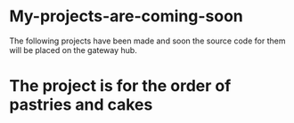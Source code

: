 # My-projects-are-coming-soon
The following projects have been made and soon the source code for them will be placed on the gateway hub.

# The project is for the order of pastries and cakes
